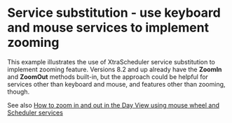 # Service substitution - use keyboard and mouse services to implement zooming


<p>This example illustrates the use of XtraScheduler service substitution to implement zooming feature.  Versions 8.2 and up already have the <strong>ZoomIn</strong> and <strong>ZoomOut</strong> methods built-in, but the approach could be helpful for services other than keyboard and mouse, and features other than zooming, though.</p><p>See also <a href="https://www.devexpress.com/Support/Center/p/K18074">How to zoom in and out in the Day View using mouse wheel and Scheduler services</a></p>

<br/>



